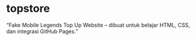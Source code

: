 # topstore
“Fake Mobile Legends Top Up Website – dibuat untuk belajar HTML, CSS, dan integrasi GitHub Pages.”
